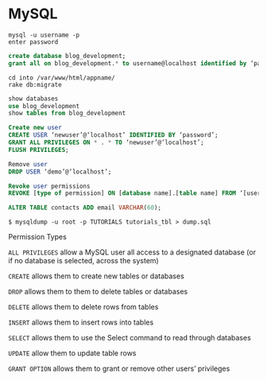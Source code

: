 # MySQL

``` text
mysql -u username -p
enter password
```

``` sql
create database blog_development;
grant all on blog_development.* to username@localhost identified by ‘password’;
```

``` text
cd into /var/www/html/appname/
rake db:migrate
```

``` sql
show databases
use blog_development
show tables from blog_development
```

``` sql
Create new user
CREATE USER ‘newuser’@‘localhost’ IDENTIFIED BY ‘password’;
GRANT ALL PRIVILEGES ON * . * TO ‘newuser’@‘localhost’;
FLUSH PRIVILEGES;
```

``` sql
Remove user
DROP USER ‘demo’@‘localhost’;
```

``` sql
Revoke user permissions
REVOKE [type of permission] ON [database name].[table name] FROM ‘[username]’@‘localhost’;
```

``` sql
ALTER TABLE contacts ADD email VARCHAR(60);
```

``` text
$ mysqldump -u root -p TUTORIALS tutorials_tbl > dump.sql
```

Permission Types

`ALL PRIVILEGES`
allow a MySQL user all access to a designated database (or if no database is selected, across the system)

`CREATE`
allows them to create new tables or databases

`DROP`
allows them to them to delete tables or databases

`DELETE`
allows them to delete rows from tables

`INSERT`
allows them to insert rows into tables

`SELECT`
allows them to use the Select command to read through databases

`UPDATE`
allow them to update table rows

`GRANT OPTION`
allows them to grant or remove other users’ privileges
